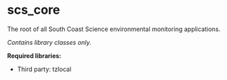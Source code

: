 # scs_core
The root of all South Coast Science environmental monitoring applications.

_Contains library classes only._

**Required libraries:** 

* Third party: tzlocal
